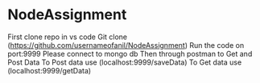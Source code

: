 # NodeAssignment
First clone repo in vs code
Git clone (https://github.com/usernameofanil/NodeAssignment)
Run the code on port:9999
Please connect to mongo db
Then through postman to Get and Post Data
To Post data use (localhost:9999/saveData)
To Get data use (localhost:9999/getData)
